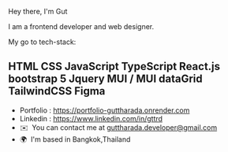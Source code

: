 
Hey there, I'm Gut

I am a frontend developer and web designer.

My go to tech-stack:

HTML
CSS 
JavaScript
TypeScript
React.js
bootstrap 5
Jquery
MUI / MUI dataGrid
TailwindCSS
Figma
------------------------------------------------

*   Portfolio : https://portfolio-guttharada.onrender.com
*   Linkedin : https://www.linkedin.com/in/gttrd
*   ✉️  You can contact me at [guttharada.developer@gmail.com](mailto:guttharada.developer@gmail.com)
*   🌍  I'm based in Bangkok,Thailand
<p align="left">

  
              
